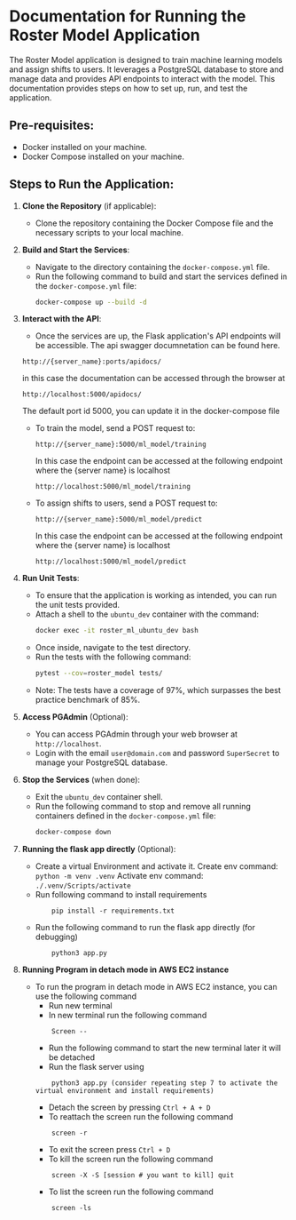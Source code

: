 # Documentation for Running the Roster Model Application

The Roster Model application is designed to train machine learning models and assign shifts to users. It leverages a PostgreSQL database to store and manage data and provides API endpoints to interact with the model. This documentation provides steps on how to set up, run, and test the application.

## Pre-requisites:
- Docker installed on your machine.
- Docker Compose installed on your machine.

## Steps to Run the Application:

1. **Clone the Repository** (if applicable):
    - Clone the repository containing the Docker Compose file and the necessary scripts to your local machine.

2. **Build and Start the Services**:
    - Navigate to the directory containing the `docker-compose.yml` file.
    - Run the following command to build and start the services defined in the `docker-compose.yml` file:
        ```bash
        docker-compose up --build -d
        ```

3. **Interact with the API**:
    - Once the services are up, the Flask application's API endpoints will be accessible. The api swagger documnetation can be found here.
    ```
    http://{server_name}:ports/apidocs/
    ```
    in this case the documentation can be accessed through the browser at 
    ```
    http://localhost:5000/apidocs/
    ```
    The default port id 5000, you can update it in the docker-compose file 
    - To train the model, send a POST request to:
        ```
        http://{server_name}:5000/ml_model/training
        ```
        In this case the endpoint can be accessed at the following endpoint where the {server name} is localhost
        ```
        http://localhost:5000/ml_model/training
        ```

    - To assign shifts to users, send a POST request to:
        ```
        http://{server_name}:5000/ml_model/predict
        ```
        In this case the endpoint can be accessed at the following endpoint where the {server name} is localhost
        ```
        http://localhost:5000/ml_model/predict
        ```

4. **Run Unit Tests**:
    - To ensure that the application is working as intended, you can run the unit tests provided.
    - Attach a shell to the `ubuntu_dev` container with the command:
        ```bash
        docker exec -it roster_ml_ubuntu_dev bash
        ```
    - Once inside, navigate to the test directory.
    - Run the tests with the following command:
        ```bash
        pytest --cov=roster_model tests/
        ```
    - Note: The tests have a coverage of 97%, which surpasses the best practice benchmark of 85%.

5. **Access PGAdmin** (Optional):
    - You can access PGAdmin through your web browser at `http://localhost`.
    - Login with the email `user@domain.com` and password `SuperSecret` to manage your PostgreSQL database.

6. **Stop the Services** (when done):
    - Exit the `ubuntu_dev` container shell.
    - Run the following command to stop and remove all running containers defined in the `docker-compose.yml` file:
        ```bash
        docker-compose down
        ```
7. **Running the flask app directly** (Optional):
    - Create a virtual Environment and activate it. 
        Create env command: 
            ```
                python -m venv .venv
            ```
        Activate env command:
            ```
                ./.venv/Scripts/activate
            ```
    - Run following command to install requirements 
        ```
            pip install -r requirements.txt
        ```
    - Run the following command to run the flask app directly (for debugging)
        ```
            python3 app.py
        ```
8. **Running Program in detach mode in AWS EC2 instance**
    - To run the program in detach mode in AWS EC2 instance, you can use the following command
        - Run new terminal
        - In new terminal run the following command
        ```
            Screen -- 
        ```
        - Run the following command to start the new terminal later it will be detached
        - Run the flask server using
        ```
            python3 app.py (consider repeating step 7 to activate the virtual environment and install requirements)
        ```
        - Detach the screen by pressing `Ctrl + A + D`
        - To reattach the screen run the following command
        ```
            screen -r
        ```
        - To exit the screen press `Ctrl + D`
        - To kill the screen run the following command
        ```
            screen -X -S [session # you want to kill] quit
        ```
        - To list the screen run the following command
        ```
            screen -ls
        ```
        